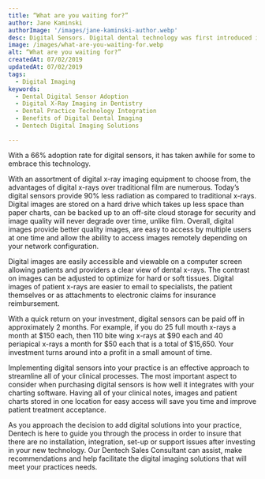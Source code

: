 ```yaml
---
title: “What are you waiting for?”
author: Jane Kaminski
authorImage: '/images/jane-kaminski-author.webp'
desc: Digital Sensors. Digital dental technology was first introduced in the late eighties and has made a slow and steady transition from traditional film
image: /images/what-are-you-waiting-for.webp
alt: “What are you waiting for?”
createdAt: 07/02/2019
updatedAt: 07/02/2019
tags:
  - Digital Imaging
keywords:
  - Dental Digital Sensor Adoption
  - Digital X-Ray Imaging in Dentistry
  - Dental Practice Technology Integration
  - Benefits of Digital Dental Imaging
  - Dentech Digital Imaging Solutions

---
```


With a 66% adoption rate for digital sensors, it has taken awhile for some to embrace this technology.

With an assortment of digital x-ray imaging equipment to choose from, the advantages of digital x-rays over traditional film are numerous. Today’s digital sensors provide 90% less radiation as compared to traditional x-rays. Digital images are stored on a hard drive which takes up less space than paper charts, can be backed up to an off-site cloud storage for security and image quality will never degrade over time, unlike film. Overall, digital images provide better quality images, are easy to access by multiple users at one time and allow the ability to access images remotely depending on your network configuration.

Digital images are easily accessible and viewable on a computer screen allowing patients and providers a clear view of dental x-rays. The contrast on images can be adjusted to optimize for hard or soft tissues. Digital images of patient x-rays are easier to email to specialists, the patient themselves or as attachments to electronic claims for insurance reimbursement.

With a quick return on your investment, digital sensors can be paid off in approximately 2 months. For example, if you do 25 full mouth x-rays a month at $150 each, then 110 bite wing x-rays at $90 each and 40 periapical x-rays a month for $50 each that is a total of $15,650. Your investment turns around into a profit in a small amount of time.

Implementing digital sensors into your practice is an effective approach to streamline all of your clinical processes. The most important aspect to consider when purchasing digital sensors is how well it integrates with your charting software. Having all of your clinical notes, images and patient charts stored in one location for easy access will save you time and improve patient treatment acceptance.

As you approach the decision to add digital solutions into your practice, Dentech is here to guide you through the process in order to insure that there are no installation, integration, set-up or support issues after investing in your new technology. Our Dentech Sales Consultant can assist, make recommendations and help facilitate the digital imaging solutions that will meet your practices needs.

